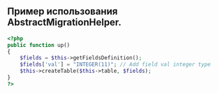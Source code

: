 ## Пример использования AbstractMigrationHelper.

```php
<?php
public function up()
{
    $fields = $this->getFieldsDefinition();
    $fields['val'] = "INTEGER(11)"; // Add field val integer type
    $this->createTable($this->table, $fields);
}
?>
```